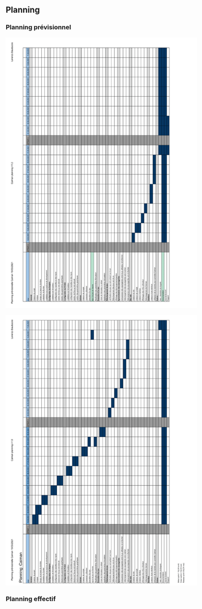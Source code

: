 ## Planning

### Planning prévisionnel 

![alt_text](images/planning_previsionnel-2.png "image_tooltip")


![alt_text](images/planning_previsionnel-1.png "image_tooltip")


### Planning effectif